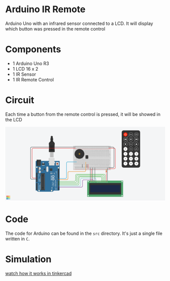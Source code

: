# Arduino IR Remote

Arduino Uno with an infrared sensor connected to a LCD. It will display which button was pressed in the remote control

# Components

* 1 Arduino Uno R3
* 1 LCD 16 x 2
* 1 IR Sensor
* 1 IR Remote Control

# Circuit

Each time a button from the remote control is pressed, it will be showed in the LCD

![Circuit Preview](doc/arduino-ir-remote.png)

# Code

The code for Arduino can be found in the `src` directory. It's just a single file written in `C`.

# Simulation

[watch how it works in tinkercad](https://www.tinkercad.com/things/h9rLoVvLoWN)
